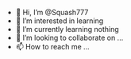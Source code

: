 - 👋 Hi, I’m @Squash777
- 👀 I’m interested in learning
- 🌱 I’m currently learning nothing
- 💞️ I’m looking to collaborate on ...
- 📫 How to reach me ...

<!---
Squash777/Squash777 is a ✨ special ✨ repository because its `README.md` (this file) appears on your GitHub profile.
You can click the Preview link to take a look at your changes.
--->
